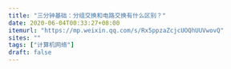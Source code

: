 ```yaml
---
title: "三分钟基础：分组交换和电路交换有什么区别？"
date: 2020-06-04T00:33:27+08:00
itemurl: "https://mp.weixin.qq.com/s/Rx5ppzaZcjcUOQhUUVwovQ"
sites: ""
tags: ["计算机网络"]
draft: false
---
```



